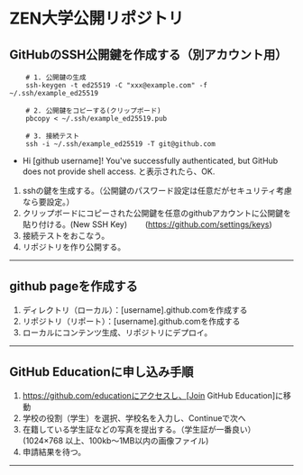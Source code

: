 # ZEN大学公開リポジトリ
## GitHubのSSH公開鍵を作成する（別アカウント用）
```
	# 1. 公開鍵の生成
	ssh-keygen -t ed25519 -C "xxx@example.com" -f ~/.ssh/example_ed25519
```
```
	# 2. 公開鍵をコピーする(クリップボード)
	pbcopy < ~/.ssh/example_ed25519.pub
```
```
	# 3. 接続テスト
	ssh -i ~/.ssh/example_ed25519 -T git@github.com
```
* Hi [github username]! You've successfully authenticated, but GitHub does not provide shell access.
と表示されたら、OK.
1. sshの鍵を生成する。（公開鍵のパスワード設定は任意だがセキュリティ考慮なら要設定。）
2. クリップボードにコピーされた公開鍵を任意のgithubアカウントに公開鍵を貼り付ける。(New SSH Key)
　　(https://github.com/settings/keys)
3. 接続テストをおこなう。
4. リポジトリを作り公開する。

--- 

## github pageを作成する
1. ディレクトリ（ローカル）：[username].github.comを作成する
2. リポジトリ（リポート）：[username].github.comを作成する
3. ローカルにコンテンツ生成、リポジトリにデプロイ。

--- 

## GitHub Educationに申し込み手順
1. https://github.com/educationにアクセスし、[Join GitHub Education]に移動
2. 学校の役割（学生）を選択、学校名を入力し、Continueで次へ
3. 在籍している学生証などの写真を提出する。（学生証が一番良い）(1024×768 以上、100kb〜1MB以内の画像ファイル)
4. 申請結果を待つ。

---

